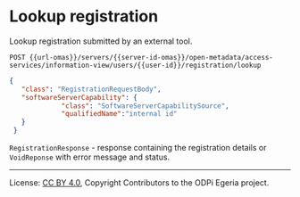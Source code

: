 <!-- SPDX-License-Identifier: CC-BY-4.0 -->
<!-- Copyright Contributors to the ODPi Egeria project. -->

# Lookup registration

Lookup registration submitted by an external tool.

```
POST {{url-omas}}/servers/{{server-id-omas}}/open-metadata/access-services/information-view/users/{{user-id}}/registration/lookup
```

```json
{
   "class": "RegistrationRequestBody",
   "softwareServerCapability": {
             "class": "SoftwareServerCapabilitySource",
             "qualifiedName":"internal id"
   }
 }
```

`RegistrationResponse` - response containing the registration details or
`VoidReponse` with error message and status.


----
License: [CC BY 4.0](https://creativecommons.org/licenses/by/4.0/),
Copyright Contributors to the ODPi Egeria project.







